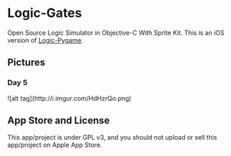 Logic-Gates
===========

Open Source Logic Simulator in Objective-C With Sprite Kit. This is an iOS version of [Logic-Pygame](https://github.com/EdwGx/Logic-Pygame).

Pictures
--------
<h3>Day 5</h3>
![alt tag](http://i.imgur.com/HdHzrQo.png)



App Store and License
---------------------
This app/project is under GPL v3, and you should not upload or sell this app/project on Apple App Store.
